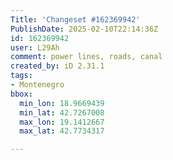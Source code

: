 ```yaml
---
Title: 'Changeset #162369942'
PublishDate: 2025-02-10T22:14:36Z
id: 162369942
user: L29Ah
comment: power lines, roads, canal
created_by: iD 2.31.1
tags:
- Montenegro
bbox:
  min_lon: 18.9669439
  min_lat: 42.7267008
  max_lon: 19.1412667
  max_lat: 42.7734317

---
```

